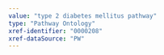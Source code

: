 ```yaml
---
value: "type 2 diabetes mellitus pathway"
type: "Pathway Ontology"
xref-identifier: "0000208"
xref-dataSource: "PW"
---
```

